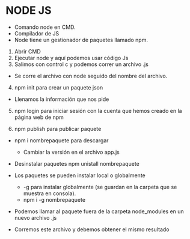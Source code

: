 # NODE JS

- Comando node en CMD.
- Compilador de JS
- Node tiene un gestionador de paquetes llamado npm.

1) Abrir CMD
2) Ejecutar node y aquí podemos usar código Js
3) Salimos con control c y podemos correr un archivo .js
* Se corre el archivo con node seguido del nombre del archivo.

4) npm init para crear un paquete json
* Llenamos la información que nos pide

5) npm login para iniciar sesión con la cuenta que hemos creado en la página web de npm

6) npm publish para publicar paquete

- npm i nombrepaquete para descargar
    * Cambiar la versión en el archivo app.js

- Desinstalar paquetes npm unistall nombrepaquete

- Los paquetes se pueden instalar local o globalmente
    * -g para instalar globalmente (se guardan en la carpeta que se muestra en consola).
    * npm i -g nombrepaquete
    

- Podemos llamar al paquete fuera de la carpeta node_modules en un nuevo archivo .js
- Corremos este archivo y debemos obtener el mismo resultado
    
    


